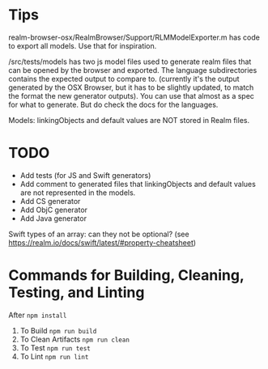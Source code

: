 # Tips
realm-browser-osx/RealmBrowser/Support/RLMModelExporter.m has code to export all models. Use that for inspiration.

/src/tests/models has two js model files used to generate realm files that can be opened by the browser and exported. The language subdirectories contains the expected output to compare to. (currently it's the output generated by the OSX Browser, but it has to be slightly updated, to match the format the new generator outputs). You can use that almost as a spec for what to generate. But do check the docs for the languages. 

Models:
linkingObjects and default values are NOT stored in Realm files.


# TODO
- Add tests (for JS and Swift generators)
- Add comment to generated files that linkingObjects and       default values are not represented in the models.
- Add CS generator
- Add ObjC generator
- Add Java generator

Swift
  types of an array: can they not be optional? (see https://realm.io/docs/swift/latest/#property-cheatsheet)


# Commands for Building, Cleaning, Testing, and Linting

After `npm install`

1. To Build `npm run build`
2. To Clean Artifacts `npm run clean`
3. To Test `npm run test`
4. To Lint `npm run lint`
